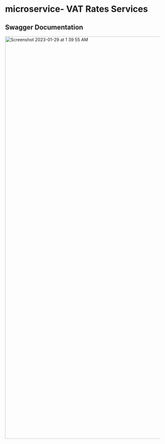 # microservice- VAT Rates Services

## Swagger Documentation 
<img width="1308" alt="Screenshot 2023-01-29 at 1 39 55 AM" src="https://user-images.githubusercontent.com/32014166/215288736-e30a9881-268e-4013-b3ce-4ad6fb17664c.png">
